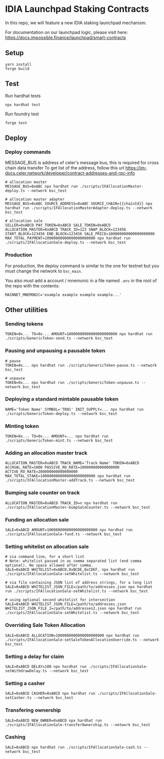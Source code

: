 # IDIA Launchpad Staking Contracts

In this repo, we will feature a new IDIA staking launchpad mechanism.

For documentation on our launchpad logic, please visit here:
https://docs.impossible.finance/launchpad/smart-contracts

## Setup

```
yarn install
forge build
```

## Test

Run hardhat tests

```
npx hardhat test
```

Run foundry test

```
forge test
```

## Deploy

### Deploy commands

MESSAGE_BUS is address of celer's message bus, this is required for cross chain data transfer
To get list of the address, follow this url https://im-docs.celer.network/developer/contract-addresses-and-rpc-info

```
# allocation master
MESSAGE_BUS=0xABC npx hardhat run ./scripts/IFAllocationMaster-deploy.ts --network bsc_test

# allocation master adapter
MESSAGE_BUS=0xABC SOURCE_ADDRESS=0xABC SOURCE_CHAIN={{chainId}} npx hardhat run ./scripts/IFAllocationMasterAdapter-deploy.ts --network bsc_test

# allocation sale
SELLER=0xABCD PAY_TOKEN=0xABCD SALE_TOKEN=0xABCD ALLOCATION_MASTER=0xABCD TRACK_ID=123 SNAP_BLOCK=123456 START_BLOCK=123456 END_BLOCK=123456 SALE_PRICE=100000000000000000000 MAX_TOTAL_PAYMENT=10000000000000000000000 npx hardhat run ./scripts/IFAllocationSale-deploy.ts --network bsc_test
```

### Production

For production, the deploy command is similar to the one for testnet but you must change the network to `bsc_main`.

You also must add a account / mnemonic in a file named `.env` in the root of the repo with the contents:

```
MAINNET_MNEMONIC='example example example example...'
```

## Other utilities

### Sending tokens

```
TOKEN=0x... TO=0x... AMOUNT=10000000000000000000000 npx hardhat run ./scripts/GenericToken-send.ts --network bsc_test
```

### Pausing and unpausing a pausable token

```
# pause
TOKEN=0x... npx hardhat run ./scripts/GenericToken-pause.ts --network bsc_test

# unpause
TOKEN=0x... npx hardhat run ./scripts/GenericToken-unpause.ts --network bsc_test
```

### Deploying a standard mintable pausable token

```
NAME='Token Name' SYMBOL='TKN1' INIT_SUPPLY=... npx hardhat run ./scripts/GenericToken-deploy.ts --network bsc_test
```

### Minting token

```
TOKEN=0x... TO=0x... AMOUNT=... npx hardhat run ./scripts/GenericToken-mint.ts --network bsc_test
```

### Adding an allocation master track

```
ALLOCATION_MASTER=0xABCD TRACK_NAME='Track Name' TOKEN=0xABCD ACCRUAL_RATE=1000 PASSIVE_RO_RATE=100000000000000000 ACTIVE_RO_RATE=200000000000000000 MAX_TOTAL_STAKE=1000000000000000000000000 npx hardhat run ./scripts/IFAllocationMaster-addTrack.ts --network bsc_test
```

### Bumping sale counter on track

```
ALLOCATION_MASTER=0xABCD TRACK_ID=n npx hardhat run ./scripts/IFAllocationMaster-bumpSaleCounter.ts --network bsc_test
```

### Funding an allocation sale

```
SALE=0xABCD AMOUNT=10000000000000000000000 npx hardhat run ./scripts/IFAllocationSale-fund.ts --network bsc_test
```

### Setting whitelist on allocation sale

```
# via command line, for a short list
# Note: whitelist passed in as comma separated list (end comma optional). No space allowed after comma.
SALE=0xABCD WHITELIST=0xABCD,0xBCDE,0xCDEF, npx hardhat run ./scripts/IFAllocationSale-setWhitelist.ts --network bsc_test

# via file containing JSON list of address strings, for a long list
SALE=0xABCD WHITELIST_JSON_FILE=/path/to/addresses.json npx hardhat run ./scripts/IFAllocationSale-setWhitelist.ts --network bsc_test

# using optional second whitelist for intersection
SALE=0xABCD WHITELIST_JSON_FILE=/path/to/addresses.json WHITELIST_JSON_FILE_2=/path/to/addresses2.json npx hardhat run ./scripts/IFAllocationSale-setWhitelist.ts --network bsc_test
```

### Overriding Sale Token Allocation

```
SALE=0xABCD ALLOCATION=1000000000000000000000 npx hardhat run ./scripts/IFAllocationSale-setSaleTokenAllocationOverride.ts --network bsc_test
```

### Setting a delay for claim

```
SALE=0xABCD DELAY=100 npx hardhat run ./scripts/IFAllocationSale-setWithdrawDelay.ts --network bsc_test
```

### Setting a casher

```
SALE=0xABCD CASHER=0xABCD npx hardhat run ./scripts/IFAllocationSale-setCasher.ts --network bsc_test
```

### Transfering ownership

```
SALE=0xABCD NEW_OWNER=0xABCD npx hardhat run ./scripts/IFAllocationSale-transferOwnership.ts --network bsc_test
```

### Cashing

```
SALE=0xABCD npx hardhat run ./scripts/IFAllocationSale-cash.ts --network bsc_test
```
